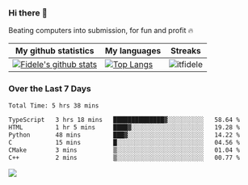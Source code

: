 ### Hi there 👋
<p>Beating computers into submission, for fun and profit 🔥</p>

|My github statistics|My languages|Streaks|
|-|-|-|
|[![Fidele's github stats](https://github-readme-stats.vercel.app/api?username=itfidele&count_private=true&show_icons=true&theme=dark&hide_title=true)](https://github.com/itfidele)|[![Top Langs](https://github-readme-stats.vercel.app/api/top-langs/?username=itfidele&show_icons=true&langs_count=8&theme=dark&layout=compact&hide_title=true)](https://github.com/itfidele)|![itfidele](https://github-readme-streak-stats.herokuapp.com/?user=itfidele&theme=dark)

### Over the Last 7 Days
<!--START_SECTION:waka-->

```txt
Total Time: 5 hrs 38 mins

TypeScript   3 hrs 18 mins   ██████████████▓░░░░░░░░░░   58.64 %
HTML         1 hr 5 mins     ████▓░░░░░░░░░░░░░░░░░░░░   19.28 %
Python       48 mins         ███▓░░░░░░░░░░░░░░░░░░░░░   14.22 %
C            15 mins         █░░░░░░░░░░░░░░░░░░░░░░░░   04.56 %
CMake        3 mins          ▒░░░░░░░░░░░░░░░░░░░░░░░░   01.04 %
C++          2 mins          ▒░░░░░░░░░░░░░░░░░░░░░░░░   00.77 %
```

<!--END_SECTION:waka-->



![](https://komarev.com/ghpvc/?username=itfidele)
